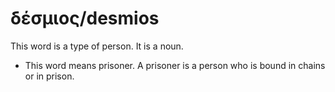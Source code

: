 # δέσμιος/desmios
This word is a type of person. It is a noun. 

* This word means prisoner. A prisoner is a person who is bound in chains or in prison.
